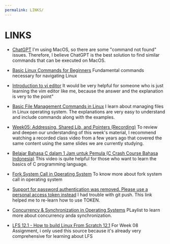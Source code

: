 ```yaml
---
permalink: LINKS/
---
```


# LINKS

* [ChatGPT](https://chat.openai.com)
I'm using MacOS, so there are some "command not found" issues. Therefore, I believe ChatGPT is the best solution to find similar commands that can be executed on MacOS.

* [Basic Linux Commands for Beginners](https://www.youtube.com/watch?v=IVquJh3DXUA)
Fundamental commands necessary for navigating Linux

* [Introduction to vi editor](https://www.redhat.com/sysadmin/introduction-vi-editor)
It would be very helpful for someone who is just learning the vim editor like me, because the answer and the explanation is very to the point"

* [Basic File Management Commands in Linux](https://www.tecmint.com/linux-file-management-commands/)
 I learn about managing files in Linux operating system. The explanations are very easy to understand and include commands along with the examples.

* [Week05: Addressing, Shared Lib, and Pointers (Recording)](https://youtu.be/aQgyZGd1MhY?si=zYb3Ql3iB2L5IPR0)
To review and deepen our understanding of this week's material, I recommend watching a recorded class video from a few years ago that covered the same content using the same slides we are currently studying.

* [Belajar Bahasa C dalam 1 Jam untuk Pemula (C Crash Course Bahasa Indonesia)](https://youtu.be/2d19KgToiRo?si=AtcEm9fLNrUKR_R1)
This video is quite helpful for those who want to learn the basics of C programming language.

* [Fork System Call in Operating System](https://www.geeksforgeeks.org/fork-system-call-in-operating-system/)
To know more about fork system call in operating system

* [Support for password authentication was removed. Please use a personal access token instead](https://dev.to/shafia/support-for-password-authentication-was-removed-please-use-a-personal-access-token-instead-4nbk)
I had trouble with git push. This link helped me to re-learn how to use TOKEN.

* [Concurrency & Synchronization in Operating Systems](https://www.youtube.com/playlist?list=PL8tc66sMn9Kggk4zRPzcjXNUIDDnJKUnU)
PLaylist to learn more about concurrency anda synchronization.

* [LFS 12.1 - How to build Linux From Scratch 12.1](https://www.youtube.com/playlist?list=PLyc5xVO2uDsCKdz6-Ojah0o-ZTqGE7HEX)
For Week 08 Assignment, i only used this source because it's already very comprehensive for learning about LFS
